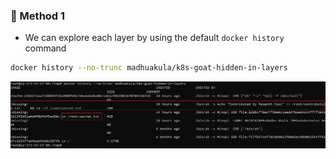 ### 🎲 Method 1

* We can explore each layer by using the default `docker history` command

```bash
docker history --no-trunc madhuakula/k8s-goat-hidden-in-layers
```

![Scenario 15 docker history](images/sc-15-2.png)
